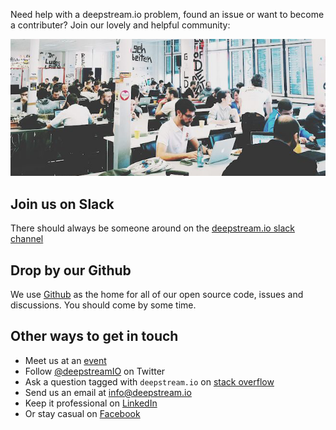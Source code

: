 Need help with a deepstream.io problem, found an issue or want to become a contributer? Join our lovely and helpful community:

![Some peeps with macbooks](community.png)

## Join us on Slack
There should always be someone around on the [deepstream.io slack channel](https://deepstream-slack.herokuapp.com/)

## Drop by our Github
We use [Github](https://github.com/deepstreamIO) as the home for all of our open source code, issues and discussions. You should come by some time.

## Other ways to get in touch
* Meet us at an [event](../events)
* Follow [@deepstreamIO](https://twitter.com/deepstreamIO) on Twitter
* Ask a question tagged with `deepstream.io` on [stack overflow](http://stackoverflow.com/questions/tagged/deepstream.io)
* Send us an email at [info@deepstream.io](mailto:info@deepstream.io)
* Keep it professional on [LinkedIn](https://www.linkedin.com/company/deepstreamhub)
* Or stay casual on [Facebook](https://www.facebook.com/deepstreamIO/)